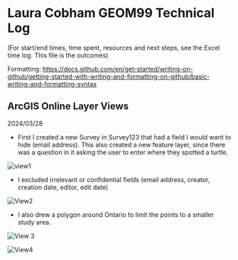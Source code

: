 # Laura Cobham GEOM99 Technical Log 
(For start/end times, time spent, resources and next steps, see the Excel time log. This file is the outcomes)

Formatting: https://docs.github.com/en/get-started/writing-on-github/getting-started-with-writing-and-formatting-on-github/basic-writing-and-formatting-syntax

## ArcGIS Online Layer Views

2024/03/28

- First I created a new Survey in Survey123 that had a field I would want to hide (email address). This also created a new feature layer, since there was a question in it asking the user to enter where they spotted a turtle.

![view1](https://github.com/lacobham/geom99techlog/assets/146376068/c6ad9683-daa5-4bdd-aecf-547e6436539e)

- I excluded irrelevant or confidential fields (email address, creator, creation date, editor, edit date)

![View2](https://github.com/lacobham/geom99techlog/assets/146376068/ea4b49b4-883d-4f51-a853-b7fcaf642508)

- I also drew a polygon around Ontario to limit the points to a smaller study area.

![View 3](https://github.com/lacobham/geom99techlog/assets/146376068/5e9a2f2d-d442-47f0-bb9f-41425a145d85)

![View4](https://github.com/lacobham/geom99techlog/assets/146376068/ad42cb26-cd5d-4180-aa2f-9c135c457aaf)
